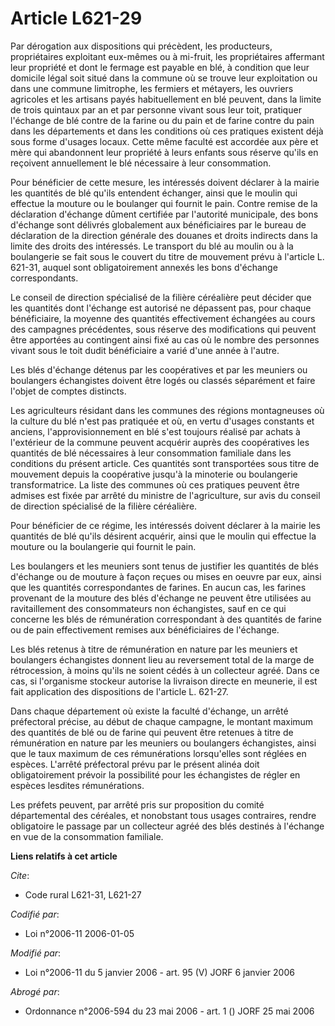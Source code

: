 # Article L621-29

Par dérogation aux dispositions qui précèdent, les producteurs, propriétaires exploitant eux-mêmes ou à mi-fruit, les
propriétaires affermant leur propriété et dont le fermage est payable en blé, à condition que leur domicile légal soit situé
dans la commune où se trouve leur exploitation ou dans une commune limitrophe, les fermiers et métayers, les ouvriers
agricoles et les artisans payés habituellement en blé peuvent, dans la limite de trois quintaux par an et par personne vivant
sous leur toit, pratiquer l'échange de blé contre de la farine ou du pain et de farine contre du pain dans les départements
et dans les conditions où ces pratiques existent déjà sous forme d'usages locaux. Cette même faculté est accordée aux père et
mère qui abandonnent leur propriété à leurs enfants sous réserve qu'ils en reçoivent annuellement le blé nécessaire à leur
consommation.

Pour bénéficier de cette mesure, les intéressés doivent déclarer à la mairie les quantités de blé qu'ils entendent échanger,
ainsi que le moulin qui effectue la mouture ou le boulanger qui fournit le pain. Contre remise de la déclaration d'échange
dûment certifiée par l'autorité municipale, des bons d'échange sont délivrés globalement aux bénéficiaires par le bureau de
déclaration de la direction générale des douanes et droits indirects dans la limite des droits des intéressés. Le transport
du blé au moulin ou à la boulangerie se fait sous le couvert du titre de mouvement prévu à l'article L. 621-31, auquel sont
obligatoirement annexés les bons d'échange correspondants.

Le conseil de direction spécialisé de la filière céréalière peut décider que les quantités dont l'échange est autorisé ne
dépassent pas, pour chaque bénéficiaire, la moyenne des quantités effectivement échangées au cours des campagnes précédentes,
sous réserve des modifications qui peuvent être apportées au contingent ainsi fixé au cas où le nombre des personnes vivant
sous le toit dudit bénéficiaire a varié d'une année à l'autre.

Les blés d'échange détenus par les coopératives et par les meuniers ou boulangers échangistes doivent être logés ou classés
séparément et faire l'objet de comptes distincts.

Les agriculteurs résidant dans les communes des régions montagneuses où la culture du blé n'est pas pratiquée et où, en vertu
d'usages constants et anciens, l'approvisionnement en blé s'est toujours réalisé par achats à l'extérieur de la commune
peuvent acquérir auprès des coopératives les quantités de blé nécessaires à leur consommation familiale dans les conditions
du présent article. Ces quantités sont transportées sous titre de mouvement depuis la coopérative jusqu'à la minoterie ou
boulangerie transformatrice. La liste des communes où ces pratiques peuvent être admises est fixée par arrêté du ministre de
l'agriculture, sur avis du conseil de direction spécialisé de la filière céréalière.

Pour bénéficier de ce régime, les intéressés doivent déclarer à la mairie les quantités de blé qu'ils désirent acquérir,
ainsi que le moulin qui effectue la mouture ou la boulangerie qui fournit le pain.

Les boulangers et les meuniers sont tenus de justifier les quantités de blés d'échange ou de mouture à façon reçues ou mises
en oeuvre par eux, ainsi que les quantités correspondantes de farines. En aucun cas, les farines provenant de la mouture des
blés d'échange ne peuvent être utilisées au ravitaillement des consommateurs non échangistes, sauf en ce qui concerne les
blés de rémunération correspondant à des quantités de farine ou de pain effectivement remises aux bénéficiaires de l'échange.

Les blés retenus à titre de rémunération en nature par les meuniers et boulangers échangistes donnent lieu au reversement
total de la marge de rétrocession, à moins qu'ils ne soient cédés à un collecteur agréé. Dans ce cas, si l'organisme stockeur
autorise la livraison directe en meunerie, il est fait application des dispositions de l'article L. 621-27.

Dans chaque département où existe la faculté d'échange, un arrêté préfectoral précise, au début de chaque campagne, le
montant maximum des quantités de blé ou de farine qui peuvent être retenues à titre de rémunération en nature par les
meuniers ou boulangers échangistes, ainsi que le taux maximum de ces rémunérations lorsqu'elles sont réglées en espèces.
L'arrêté préfectoral prévu par le présent alinéa doit obligatoirement prévoir la possibilité pour les échangistes de régler
en espèces lesdites rémunérations.

Les préfets peuvent, par arrêté pris sur proposition du comité départemental des céréales, et nonobstant tous usages
contraires, rendre obligatoire le passage par un collecteur agréé des blés destinés à l'échange en vue de la consommation
familiale.

**Liens relatifs à cet article**

_Cite_:

  - Code rural L621-31, L621-27

_Codifié par_:

  - Loi n°2006-11 2006-01-05

_Modifié par_:

  - Loi n°2006-11 du 5 janvier 2006 - art. 95 (V) JORF 6 janvier 2006

_Abrogé par_:

  - Ordonnance n°2006-594 du 23 mai 2006 - art. 1 () JORF 25 mai 2006
